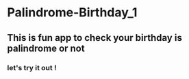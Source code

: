 # Palindrome-Birthday_1
## This is fun app to check your birthday is palindrome or not

### let's try it out !
 
